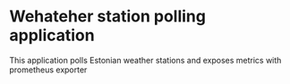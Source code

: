 # Wehateher station polling application

This application polls Estonian weather stations and exposes metrics with prometheus exporter
